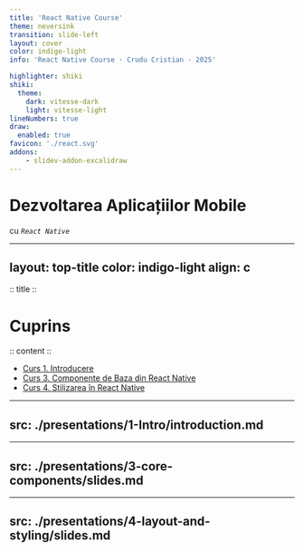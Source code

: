 ```yaml
---
title: 'React Native Course'
theme: neversink
transition: slide-left
layout: cover
color: indigo-light
info: 'React Native Course · Crudu Cristian · 2025'

highlighter: shiki
shiki:
  theme:
    dark: vitesse-dark
    light: vitesse-light
lineNumbers: true
draw:
  enabled: true
favicon: './react.svg'
addons:
    - slidev-addon-excalidraw
---
```

 
# Dezvoltarea Aplicațiilor Mobile
cu *`React Native`*

---
layout: top-title
color: indigo-light
align: c
---

:: title ::
# Cuprins

:: content ::
<div class="ns-c-tight">

- [Curs 1. Introducere](3) 
- [Curs 3. Componente de Baza din React Native](4)
- [Curs 4. Stilizarea în React Native](73)
</div>

---
src: ./presentations/1-Intro/introduction.md
---

---
src: ./presentations/3-core-components/slides.md
---

---
src: ./presentations/4-layout-and-styling/slides.md
---
